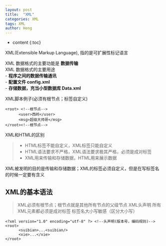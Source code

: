 ```yaml
---
layout: post
title:  "XML"
categories: XML
tags: XML
author: Heng
---
```


* content
{:toc}

XML(Extensible Markup Language), 指的是可扩展性标记语言<br>

XML 数据格式的主要功能是 **数据传输**<br>
XML 数据格式的主要用途<br>
      - **程序之间的数据传输通讯**<br>
      - **配置文件 config.xml**<br>
      - **存储数据，充当小型数据库 Data.xml**<br>


XML脚本例子(必须有根节点；标签自定义)
```
<root> <!--根节点-->
      <user>西岭</user>
      <msg>超级大帅哥</msg>
</root><!--根节点-->
```
XML和HTML的区别
>- HTML标签不能自定义，XML标签只能自定义
>- HTML语法要求不严格，XML语法要求极其严格，必须是成对标签
>- XML用来传输和存储数据，HTML用来展示数据

XML被发明的目的是传输和存储数据；XML的标签必须自定义，但是在写标签名的时候一定要有含义

## XML的基本语法
> XML必须有根节点；根节点就是其他所有节点的父级节点
> XML头声明<?xml version="版本号" encoding="编码规则" ?>
> 所有XML元素都必须是成对标签
> 标签名大小写敏感（区分大小写）
```
<?xml version="1.0" encoding="utf-8" ?> <!--头声明(版本号，编码规则)-->
<root>
      <suibian>...<suibian/>
      <xie>...</xie>
</root>
```

